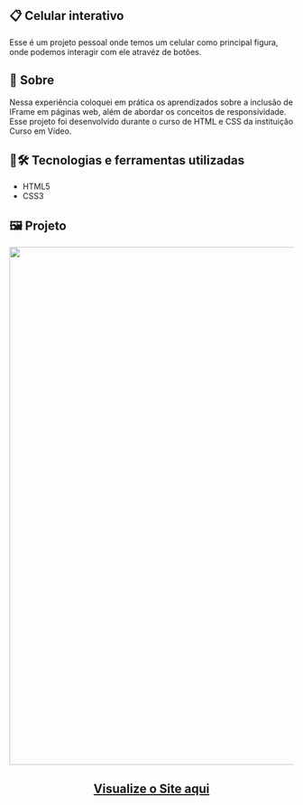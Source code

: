 ## 📋 Celular interativo
Esse é um projeto pessoal onde temos um celular como principal figura, onde podemos interagir com ele atravéz de botões.
## 🧐 Sobre
Nessa experiência coloquei em prática os aprendizados sobre a inclusão de IFrame em páginas web, além de abordar os conceitos de responsividade. 
Esse projeto foi desenvolvido durante o curso de HTML e CSS da instituição Curso em Vídeo.
## 🤖🛠️ Tecnologias e ferramentas utilizadas
- HTML5
- CSS3
## 🖼️ Projeto
<p align="center">
  <img width="1803" height="917" alt="image" src="https://github.com/user-attachments/assets/5b13268c-8e06-4e9c-b3c1-5fd1d4811802" />
</p>

<h2 align="center">
  <a href="https://brunosts94.github.io/LandingPages_Portifolio/celular-interativo/index.html">Visualize o Site aqui</a>
</h2>
